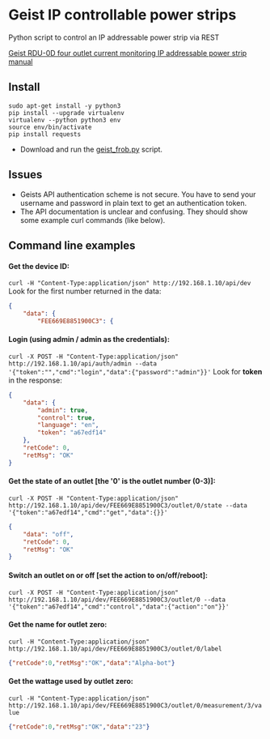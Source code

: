 # Geist IP controllable power strips
Python script to control an IP addressable power strip via REST

[Geist RDU-0D four outlet current monitoring IP addressable power strip manual](http://www.geistglobal.com/sites/all/files/site/User_Manuals/Power/gm1174_-_r-series_v4_pdu_rev3.0.pdf)

## Install
```
sudo apt-get install -y python3
pip install --upgrade virtualenv
virtualenv --python python3 env
source env/bin/activate
pip install requests
```
- Download and run the [geist_frob.py](geist_frob.py) script.


## Issues 
- Geists API authentication scheme is not secure.  You have to send your username and password in plain text to get an authentication token.
- The API documentation is unclear and confusing.  They should show some example curl commands (like below).

## Command line examples
#### Get the device ID: 
`curl -H "Content-Type:application/json" http://192.168.1.10/api/dev`
Look for the first number returned in the data:
```json
{
    "data": {
        "FEE669E8851900C3": {
```
  
#### Login (using admin / admin as the credentials): 
`curl -X POST -H "Content-Type:application/json" http://192.168.1.10/api/auth/admin --data '{"token":"","cmd":"login","data":{"password":"admin"}}'`
Look for **token** in the response: 
```json
{
    "data": {
        "admin": true,
        "control": true,
        "language": "en",
        "token": "a67edf14"
    },
    "retCode": 0,
    "retMsg": "OK"
}
```

#### Get the state of an outlet [the '0' is the outlet number (0-3)]:
`curl -X POST -H "Content-Type:application/json" http://192.168.1.10/api/dev/FEE669E8851900C3/outlet/0/state --data '{"token":"a67edf14","cmd":"get","data":{}}'`
```json
{
    "data": "off",
    "retCode": 0,
    "retMsg": "OK"
} 
```

#### Switch an outlet on or off [set the **action** to on/off/reboot]:
`curl -X POST -H "Content-Type:application/json" http://192.168.1.10/api/dev/FEE669E8851900C3/outlet/0 --data '{"token":"a67edf14","cmd":"control","data":{"action":"on"}}'`

#### Get the name for outlet zero:
`curl -H "Content-Type:application/json" http://192.168.1.10/api/dev/FEE669E8851900C3/outlet/0/label`
```json
{"retCode":0,"retMsg":"OK","data":"Alpha-bot"}
```

#### Get the wattage used by outlet zero:
`curl -H "Content-Type:application/json" http://192.168.1.10/api/dev/FEE669E8851900C3/outlet/0/measurement/3/value`
```json
{"retCode":0,"retMsg":"OK","data":"23"}
```
